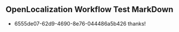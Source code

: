## OpenLocalization Workflow Test MarkDown
* 6555de07-62d9-4690-8e76-044486a5b426 
thanks!<!--HONumber=Mar16_HO2-->
